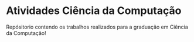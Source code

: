 # Atividades Ciência da Computação

Repósitorio contendo os trabalhos realizados para a graduação em Ciência da Computação!
